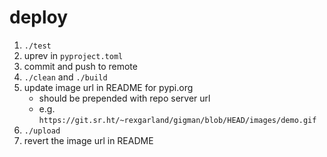 # deploy

1. `./test`
2. uprev in `pyproject.toml`
3. commit and push to remote
4. `./clean` and `./build`
5. update image url in README for pypi.org
   - should be prepended with repo server url
   - e.g. `https://git.sr.ht/~rexgarland/gigman/blob/HEAD/images/demo.gif`
6. `./upload`
7. revert the image url in README
